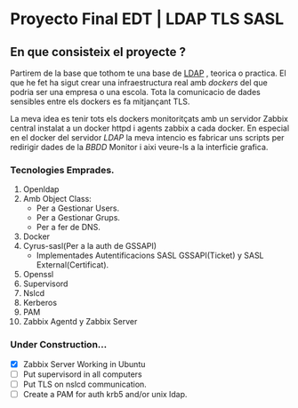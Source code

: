 # Proyecto Final EDT | LDAP TLS SASL

## En que consisteix el proyecte ?

Partirem de la base que tothom te una base de [LDAP](https://es.wikipedia.org/wiki/OpenLDAP) , teorica o practica.
El que he fet ha sigut crear una infraestructura real amb _dockers_ del que podria ser una empresa o una escola.
Tota la comunicacio de dades sensibles entre els dockers es fa mitjançant TLS.

La meva idea es tenir tots els dockers monitoritçats amb un servidor Zabbix central instalat a un docker httpd i agents zabbix a cada docker. En especial en el docker del servidor _LDAP_ la meva intencio es fabricar uns scripts per redirigir dades de la _BBDD_
Monitor i aixi veure-ls a la interficie grafica.

### Tecnologies Emprades.

1. Openldap
  1. Amb Object Class:
      * Per a Gestionar Users.
      * Per a Gestionar Grups.
      * Per a fer de DNS.
2. Docker
3. Cyrus-sasl(Per a la auth de GSSAPI)
    - Implementades Autentificacions SASL GSSAPI(Ticket) y SASL External(Certificat).
4. Openssl
5. Supervisord
6. Nslcd
7. Kerberos
8. PAM
9. Zabbix Agentd y Zabbix Server

### Under Construction...

- [x] Zabbix Server Working in Ubuntu
- [ ] Put supervisord in all computers
- [ ] Put TLS on nslcd communication.
- [ ] Create a PAM for auth krb5 and/or unix ldap.
